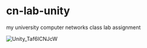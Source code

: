 # cn-lab-unity

my university computer networks class lab assignment

![Unity_Taf6lCNJcW](https://github.com/TheSpaceDan/cn-lab-unity/assets/54630284/000d2e55-7ec5-44b6-99c1-ca327e29b7cf)
